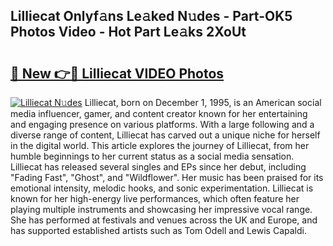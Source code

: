 ## Lilliecat Onlyf𝚊ns Le𝚊ked N𝚞des - Part-OK5 Photos Video - Hot Part Le𝚊ks 2XoUt

# <h2><a href="http://ac26750.deff.icu/?id=Lilliecat">🔗 New 👉🔴 Lilliecat VIDEO Photos</a></h2>

[![Lilliecat N𝚞des](https://i.imgur.com/rIISA9y.gif)](http://ac26750.deff.icu/?id=Lilliecat)
Lilliecat, born on December 1, 1995, is an American social media influencer, gamer, and content creator known for her entertaining and engaging presence on various platforms. With a large following and a diverse range of content, Lilliecat has carved out a unique niche for herself in the digital world. This article explores the journey of Lilliecat, from her humble beginnings to her current status as a social media sensation. Lilliecat has released several singles and EPs since her debut, including "Fading Fast", "Ghost", and "Wildflower". Her music has been praised for its emotional intensity, melodic hooks, and sonic experimentation. Lilliecat is known for her high-energy live performances, which often feature her playing multiple instruments and showcasing her impressive vocal range. She has performed at festivals and venues across the UK and Europe, and has supported established artists such as Tom Odell and Lewis Capaldi.
